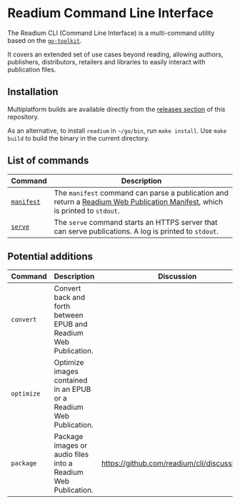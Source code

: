 # Readium Command Line Interface

The Readium CLI (Command Line Interface) is a multi-command utility based on the [`go-toolkit`](https://github.com/readium/go-toolkit).

It covers an extended set of use cases beyond reading, allowing authors, publishers, distributors, retailers and libraries to easily interact with publication files.

## Installation

Multiplatform builds are available directly from the [releases section](https://github.com/readium/cli/releases) of this repository.

As an alternative, to install `readium` in `~/go/bin`, run `make install`. Use `make build` to build the binary in the current directory.

## List of commands

| Command | Description |
| ------- | ----------- |
| [`manifest`](./docs/manifest.md) | The `manifest` command can parse a publication and return a [Readium Web Publication Manifest](https://readium.org/webpub-manifest/), which is printed to `stdout`. |
| [`serve`](./docs/serve.md) | The `serve` command starts an HTTPS server that can serve publications. A log is printed to `stdout`. |

## Potential additions

| Command | Description | Discussion |
| ------- | ----------- | ---------- |
| `convert` | Convert back and forth between EPUB and Readium Web Publication. | |
| `optimize` | Optimize images contained in an EPUB or a Readium Web Publication. | |
| `package` | Package images or audio files into a Readium Web Publication. | <https://github.com/readium/cli/discussions/2> |